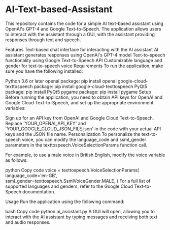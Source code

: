 # AI-Text-based-Assistant


This repository contains the code for a simple AI text-based assistant using OpenAI's GPT-4 and Google Text-to-Speech. The application allows users to interact with the assistant through a GUI, with the assistant providing responses through text and speech.

Features
Text-based chat interface for interacting with the AI assistant
AI assistant generates responses using OpenAI's GPT-4 model
Text-to-speech functionality using Google Text-to-Speech API
Customizable language and gender for text-to-speech voice
Requirements
To run the application, make sure you have the following installed:

Python 3.6 or later
openai package: pip install openai
google-cloud-texttospeech package: pip install google-cloud-texttospeech
PyQt5 package: pip install PyQt5
pygame package: pip install pygame
Setup
Before running the application, you need to obtain API keys for OpenAI and Google Cloud Text-to-Speech, and set up the appropriate environment variables:

Sign up for an API key from OpenAI and Google Cloud Text-to-Speech.
Replace 'YOUR_OPENAI_API_KEY' and 'YOUR_GOOGLE_CLOUD_JSON_FILE.json' in the code with your actual API keys and the JSON file name.
Personalization
To personalize the text-to-speech voice, you can modify the language_code and ssml_gender parameters in the texttospeech.VoiceSelectionParams function call.

For example, to use a male voice in British English, modify the voice variable as follows:

python
Copy code
voice = texttospeech.VoiceSelectionParams(
    language_code='en-GB',
    ssml_gender=texttospeech.SsmlVoiceGender.MALE,
)
For a full list of supported languages and genders, refer to the Google Cloud Text-to-Speech documentation.

Usage
Run the application using the following command:

bash
Copy code
python ai_assistant.py
A GUI will open, allowing you to interact with the AI assistant by typing messages and receiving both text and audio responses.

